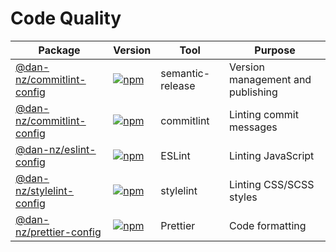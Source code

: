 # Code Quality

|Package|Version|Tool|Purpose|
|-|-|-|-|
|[@dan-nz/commitlint-config](packages/semantic-release-config)|[![npm](https://img.shields.io/npm/v/@dan-nz/semantic-release-config?style=flat-square&logo=npm)](https://www.npmjs.com/package/@dan-nz/semantic-release-config)|semantic-release|Version management and publishing
|[@dan-nz/commitlint-config](packages/commitlint-config)|[![npm](https://img.shields.io/npm/v/@dan-nz/commitlint-config?style=flat-square&logo=npm)](https://www.npmjs.com/package/@dan-nz/commitlint-config)|commitlint|Linting commit messages
|[@dan-nz/eslint-config](packages/eslint-config)|[![npm](https://img.shields.io/npm/v/@dan-nz/eslint-config?style=flat-square&logo=npm)](https://www.npmjs.com/package/@dan-nz/eslint-config)|ESLint|Linting JavaScript
|[@dan-nz/stylelint-config](packages/stylelint-config)|[![npm](https://img.shields.io/npm/v/@dan-nz/stylelint-config?style=flat-square&logo=npm)](https://www.npmjs.com/package/@dan-nz/stylelint-config)|stylelint|Linting CSS/SCSS styles
|[@dan-nz/prettier-config](packages/prettier-config)|[![npm](https://img.shields.io/npm/v/@dan-nz/prettier-config?style=flat-square&logo=npm)](https://www.npmjs.com/package/@dan-nz/prettier-config)|Prettier|Code formatting
